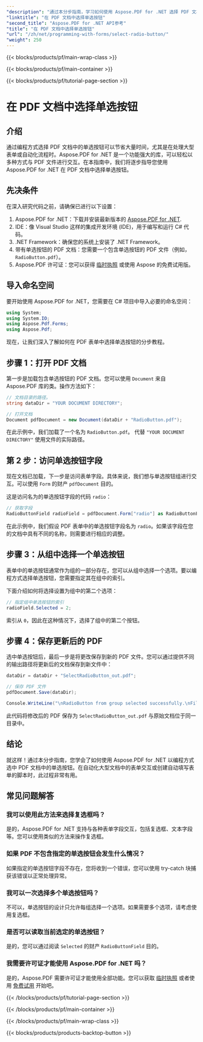 ```yaml
---
"description": "通过本分步指南，学习如何使用 Aspose.PDF for .NET 选择 PDF 文档中的单选按钮。轻松实现表单交互自动化。"
"linktitle": "在 PDF 文档中选择单选按钮"
"second_title": "Aspose.PDF for .NET API参考"
"title": "在 PDF 文档中选择单选按钮"
"url": "/zh/net/programming-with-forms/select-radio-button/"
"weight": 250
---
```


{{< blocks/products/pf/main-wrap-class >}}

{{< blocks/products/pf/main-container >}}

{{< blocks/products/pf/tutorial-page-section >}}

# 在 PDF 文档中选择单选按钮

## 介绍

通过编程方式选择 PDF 文档中的单选按钮可以节省大量时间，尤其是在处理大型表单或自动化流程时。Aspose.PDF for .NET 是一个功能强大的库，可以轻松以多种方式与 PDF 文件进行交互。在本指南中，我们将逐步指导您使用 Aspose.PDF for .NET 在 PDF 文档中选择单选按钮。 

## 先决条件

在深入研究代码之前，请确保已进行以下设置：

1. Aspose.PDF for .NET：下载并安装最新版本的 [Aspose.PDF for .NET](https://releases。aspose.com/pdf/net/).
2. IDE：像 Visual Studio 这样的集成开发环境 (IDE)，用于编写和运行 C# 代码。
3. .NET Framework：确保您的系统上安装了 .NET Framework。
4. 带有单选按钮的 PDF 文档：您需要一个包含单选按钮的 PDF 文件（例如， `RadioButton.pdf`）。
5. Aspose.PDF 许可证：您可以获得 [临时执照](https://purchase.aspose.com/temporary-license/) 或使用 Aspose 的免费试用版。

## 导入命名空间

要开始使用 Aspose.PDF for .NET，您需要在 C# 项目中导入必要的命名空间：

```csharp
using System;
using System.IO;
using Aspose.Pdf.Forms;
using Aspose.Pdf;
```

现在，让我们深入了解如何在 PDF 表单中选择单选按钮的分步教程。

## 步骤 1：打开 PDF 文档

第一步是加载包含单选按钮的 PDF 文档。您可以使用 `Document` 来自 Aspose.PDF 库的类。操作方法如下：

```csharp
// 文档目录的路径。
string dataDir = "YOUR DOCUMENT DIRECTORY";

// 打开文档
Document pdfDocument = new Document(dataDir + "RadioButton.pdf");
```

在此示例中，我们加载了一个名为 `RadioButton.pdf`。 代替 `"YOUR DOCUMENT DIRECTORY"` 使用文件的实际路径。

## 第 2 步：访问单选按钮字段

现在文档已加载，下一步是访问表单字段。具体来说，我们想与单选按钮组进行交互。可以使用 `Form` 的财产 `pdfDocument` 目的。

这是访问名为的单选按钮字段的代码 `radio`：

```csharp
// 获取字段
RadioButtonField radioField = pdfDocument.Form["radio"] as RadioButtonField;
```

在此示例中，我们假设 PDF 表单中的单选按钮字段名为 `radio`。如果该字段在您的文档中具有不同的名称，则需要进行相应的调整。

## 步骤 3：从组中选择一个单选按钮

表单中的单选按钮通常作为组的一部分存在，您可以从组中选择一个选项。要以编程方式选择单选按钮，您需要指定其在组中的索引。 

下面介绍如何将选择设置为组中的第二个选项：

```csharp
// 指定组中单选按钮的索引
radioField.Selected = 2;
```

索引从 `0`，因此在这种情况下，选择了组中的第二个按钮。

## 步骤 4：保存更新后的 PDF

选中单选按钮后，最后一步是将更改保存到新的 PDF 文件。您可以通过提供不同的输出路径将更新后的文档保存到新文件中：

```csharp
dataDir = dataDir + "SelectRadioButton_out.pdf";

// 保存 PDF 文件
pdfDocument.Save(dataDir);

Console.WriteLine("\nRadioButton from group selected successfully.\nFile saved at " + dataDir);
```

此代码将修改后的 PDF 保存为 `SelectRadioButton_out.pdf` 与原始文档位于同一目录中。

## 结论

就这样！通过本分步指南，您学会了如何使用 Aspose.PDF for .NET 以编程方式选中 PDF 文档中的单选按钮。在自动化大型文档中的表单交互或创建自动填写表单的脚本时，此过程非常有用。

## 常见问题解答

### 我可以使用此方法来选择复选框吗？  
是的，Aspose.PDF for .NET 支持与各种表单字段交互，包括复选框、文本字段等。您可以使用类似的方法来操作复选框。

### 如果 PDF 不包含指定的单选按钮会发生什么情况？  
如果指定的单选按钮字段不存在，您将收到一个错误，您可以使用 try-catch 块捕获该错误以正常处理异常。

### 我可以一次选择多个单选按钮吗？  
不可以，单选按钮的设计只允许每组选择一个选项。如果需要多个选项，请考虑使用复选框。

### 是否可以读取当前选定的单选按钮？  
是的，您可以通过阅读 `Selected` 的财产 `RadioButtonField` 目的。

### 我需要许可证才能使用 Aspose.PDF for .NET 吗？  
是的，Aspose.PDF 需要许可证才能使用全部功能。您可以获取 [临时执照](https://purchase.aspose.com/temporary-license/) 或者使用 [免费试用](https://releases.aspose.com/) 开始吧。

{{< /blocks/products/pf/tutorial-page-section >}}

{{< /blocks/products/pf/main-container >}}

{{< /blocks/products/pf/main-wrap-class >}}

{{< blocks/products/products-backtop-button >}}